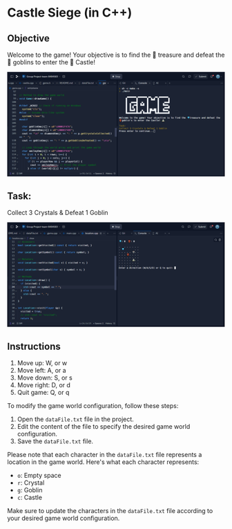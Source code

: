 # Castle Siege (in C++)

## Objective

Welcome to the game! Your objective is to find the 💎 treasure and defeat the 👾 goblins to enter the 🏰 Castle!

![Start Menu](startMenu.png)

## Task:
Collect 3 Crystals & Defeat 1 Goblin

![Game Play](gamePlay.png)

## Instructions

1. Move up: W, or w
2. Move left: A, or a
3. Move down: S, or s
4. Move right: D, or d
5. Quit game: Q, or q

To modify the game world configuration, follow these steps:

1. Open the `dataFile.txt` file in the project.
2. Edit the content of the file to specify the desired game world configuration.
3. Save the `dataFile.txt` file.

Please note that each character in the `dataFile.txt` file represents a location in the game world. Here's what each character represents:

- `o`: Empty space
- `r`: Crystal
- `g`: Goblin
- `c`: Castle

Make sure to update the characters in the `dataFile.txt` file according to your desired game world configuration.
